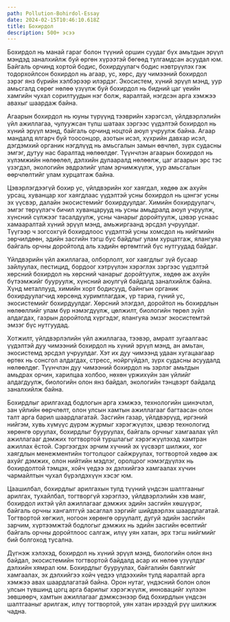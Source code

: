 ```yaml
---
path: Pollution-Bohirdol-Essay
date: 2024-02-15T10:46:10.618Z
title: Бохирдол
description: 500+ эсээ
---
```

Бохирдол нь манай гараг болон түүний оршин суудаг бүх амьтдын эрүүл мэндэд заналхийлж буй өргөн хүрээтэй бөгөөд тулгамдсан асуудал юм. Байгаль орчинд хортой бодис, бохирдуулагч бодис нэвтрүүлэх гэж тодорхойлсон бохирдол нь агаар, ус, хөрс, дуу чимээний бохирдол зэрэг янз бүрийн хэлбэрээр илэрдэг. Экосистем, хүний эрүүл мэнд, уур амьсгалд сөрөг нөлөө үзүүлж буй бохирдол нь бидний цаг үеийн хамгийн чухал сорилтуудын нэг болж, яаралтай, нэгдсэн арга хэмжээ авахыг шаардаж байна.

Агаарын бохирдол нь юуны түрүүнд тээврийн хэрэгсэл, үйлдвэрлэлийн үйл ажиллагаа, чулуужсан түлш шатаах зэргээс үүдэлтэй бохирдол нь хүний эрүүл мэнд, байгаль орчинд ноцтой аюул учруулж байна. Агаар мандалд ялгарч буй тоосонцор, азотын исэл, хүхрийн давхар исэл, дэгдэмхий органик нэгдлүүд нь амьсгалын замын өвчлөл, зүрх судасны эмгэг, дутуу нас баралтад нөлөөлдөг. Түүнчлэн агаарын бохирдол нь хүлэмжийн нөлөөлөл, дэлхийн дулааралд нөлөөлж, цаг агаарын эрс тэс үзэгдэл, экологийн эвдрэлийг улам эрчимжүүлж, уур амьсгалын өөрчлөлтийг улам хурцатгаж байна.

Цэвэрлэгдээгүй бохир ус, үйлдвэрийн хог хаягдал, хөдөө аж ахуйн урсац, хуванцар хог хаягдлаас үүдэлтэй усны бохирдол нь цэнгэг усны эх үүсвэр, далайн экосистемийг бохирдуулдаг. Химийн бохирдуулагч, эмгэг төрүүлэгч бичил хуванцарууд нь усны амьдралд аюул учруулж, хүнсний сүлжээг тасалдуулж, усны чанарыг доройтуулж, цэвэр уснаас хамааралтай хүний эрүүл мэнд, амьжиргаанд эрсдэл учруулдаг. Түүгээр ч зогсохгүй бохирдлоос үүдэлтэй усны хомсдол нь нийгмийн зөрчилдөөн, эдийн засгийн тэгш бус байдлыг улам хурцатгаж, ялангуяа байгаль орчны доройтолд аль хэдийн өртөмтгий бүс нутгуудад байдаг.

Үйлдвэрийн үйл ажиллагаа, олборлолт, хог хаягдлыг зүй бусаар зайлуулах, пестицид, бордоог хэтрүүлэн хэрэглэх зэргээс үүдэлтэй хөрсний бохирдол нь хөрсний чанарыг доройтуулж, хөдөө аж ахуйн бүтээмжийг бууруулж, хүнсний аюулгүй байдалд заналхийлж байна. Хүнд металлууд, химийн хорт бодисууд, байнгын органик бохирдуулагчид хөрсөнд хуримтлагдаж, үр тариа, гүний ус, экосистемийг бохирдуулдаг. Хөрсний элэгдэл, доройтол нь бохирдлын нөлөөллийг улам бүр нэмэгдүүлж, цөлжилт, биологийн төрөл зүйл алдагдах, газрын доройтолд хүргэдэг, ялангуяа эмзэг экосистемтэй эмзэг бүс нутгуудад.

Хотжилт, үйлдвэрлэлийн үйл ажиллагаа, тээвэр, амралт зугаалгаас үүдэлтэй дуу чимээний бохирдол нь хүний эрүүл мэнд, ан амьтан, экосистемд эрсдэл учруулдаг. Хэт их дуу чимээнд удаан хугацаагаар өртөх нь сонсгол алдагдах, стресс, нойргүйдэл, зүрх судасны асуудалд нөлөөлдөг. Түүнчлэн дуу чимээний бохирдол нь зэрлэг амьтдын амьдрах орчин, харилцаа холбоо, нөхөн үржихүйн зан үйлийг алдагдуулж, биологийн олон янз байдал, экологийн тэнцвэрт байдалд заналхийлж байна.

Бохирдлыг арилгахад бодлогын арга хэмжээ, технологийн шинэчлэл, зан үйлийн өөрчлөлт, олон улсын хамтын ажиллагааг багтаасан олон талт арга барил шаардлагатай. Засгийн газар, үйлдвэрүүд, иргэний нийгэм, хувь хүмүүс дүрэм журмыг хэрэгжүүлэх, цэвэр технологид хөрөнгө оруулах, бохирдлыг бууруулах, байгаль орчныг хамгаалах үйл ажиллагааг дэмжих тогтвортой туршлагыг хэрэгжүүлэхэд хамтран ажиллах ёстой. Сэргээгдэх эрчим хүчний эх үүсвэрт шилжих, хог хаягдлын менежментийн тогтолцоог сайжруулах, тогтвортой хөдөө аж ахуйг дэмжих, олон нийтийн мэдлэг, оролцоог нэмэгдүүлэх нь бохирдолтой тэмцэх, хойч үедээ эх дэлхийгээ хамгаалах хүчин чармайлтын чухал бүрэлдэхүүн хэсэг юм.

Цаашилбал, бохирдлыг арилгахын тулд түүний үндсэн шалтгааныг арилгах, тухайлбал, тогтворгүй хэрэглээ, үйлдвэрлэлийн хэв маяг, бохирдол ихтэй үйл ажиллагааг дэмжих эдийн засгийн хөшүүрэг, байгаль орчны хангалтгүй засаглал зэргийг шийдвэрлэх шаардлагатай. Тогтвортой хөгжил, ногоон хөрөнгө оруулалт, дугуй эдийн засгийн зарчим, хүртээмжтэй бодлогыг дэмжих нь эдийн засгийн өсөлтийг байгаль орчны доройтлоос салгаж, илүү уян хатан, эрх тэгш нийгмийг бий болгоход тусална.

Дүгнэж хэлэхэд, бохирдол нь хүний эрүүл мэнд, биологийн олон янз байдал, экосистемийн тогтвортой байдалд асар их нөлөө үзүүлдэг дэлхийн хямрал юм. Бохирдлыг бууруулах, байгалийн баялгийг хамгаалах, эх дэлхийгээ хойч үедээ үлдээхийн тулд яаралтай арга хэмжээ авах шаардлагатай байна. Орон нутаг, үндэсний болон олон улсын түвшинд цогц арга барилыг хэрэгжүүлж, инновацийг хүлээн зөвшөөрч, хамтын ажиллагааг дэмжсэнээр бид бохирдлын үндсэн шалтгааныг арилгаж, илүү тогтвортой, уян хатан ирээдүй рүү шилжиж чадна.